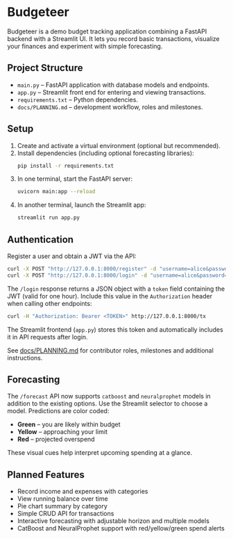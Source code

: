 # Budgeteer

Budgeteer is a demo budget tracking application combining a FastAPI backend with a Streamlit UI. It lets you record basic transactions, visualize your finances and experiment with simple forecasting.

## Project Structure

- `main.py` – FastAPI application with database models and endpoints.
- `app.py` – Streamlit front end for entering and viewing transactions.
- `requirements.txt` – Python dependencies.
- `docs/PLANNING.md` – development workflow, roles and milestones.

## Setup

1. Create and activate a virtual environment (optional but recommended).
2. Install dependencies (including optional forecasting libraries):
   ```bash
   pip install -r requirements.txt
   ```
3. In one terminal, start the FastAPI server:
   ```bash
   uvicorn main:app --reload
   ```
4. In another terminal, launch the Streamlit app:
   ```bash
   streamlit run app.py
   ```

## Authentication

Register a user and obtain a JWT via the API:

```bash
curl -X POST "http://127.0.0.1:8000/register" -d "username=alice&password=secret"
curl -X POST "http://127.0.0.1:8000/login" -d "username=alice&password=secret"
```

The `/login` response returns a JSON object with a `token` field containing the
JWT (valid for one hour). Include this value in the `Authorization` header when
calling other endpoints:

```bash
curl -H "Authorization: Bearer <TOKEN>" http://127.0.0.1:8000/tx
```

The Streamlit frontend (`app.py`) stores this token and automatically includes it
in API requests after login.

See [docs/PLANNING.md](docs/PLANNING.md) for contributor roles, milestones and additional instructions.

## Forecasting

The `/forecast` API now supports `catboost` and `neuralprophet` models in addition to the existing options.
Use the Streamlit selector to choose a model. Predictions are color coded:

- **Green** – you are likely within budget
- **Yellow** – approaching your limit
- **Red** – projected overspend

These visual cues help interpret upcoming spending at a glance.

## Planned Features

- Record income and expenses with categories
- View running balance over time
- Pie chart summary by category
- Simple CRUD API for transactions
- Interactive forecasting with adjustable horizon and multiple models
- CatBoost and NeuralProphet support with red/yellow/green spend alerts

